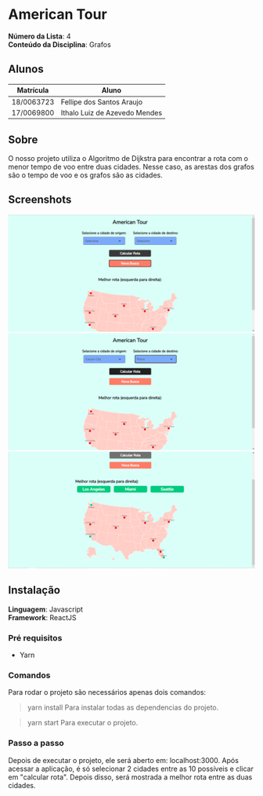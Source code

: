 # American Tour

**Número da Lista**: 4<br>
**Conteúdo da Disciplina**: Grafos<br>

## Alunos
| Matrícula  | Aluno                         |
| ---------- | ----------------------------- |
| 18/0063723 | Fellipe dos Santos Araujo     |
| 17/0069800 | Ithalo Luiz de Azevedo Mendes |

## Sobre 
O nosso projeto utiliza o Algoritmo de Dijkstra para encontrar a rota com o menor tempo de voo entre duas cidades. Nesse caso, as arestas dos grafos são o tempo de voo e os grafos são as cidades. 

## Screenshots
![1](/assets/1.png)
![2](/assets/2.png)
![3](/assets/3.png)

## Instalação 
**Linguagem**: Javascript<br>
**Framework**: ReactJS<br>

### Pré requisitos
- Yarn

### Comandos 
Para rodar o projeto são necessários apenas dois comandos:
  > yarn install
  > Para instalar todas as dependencias do projeto.

  > yarn start
  > Para executar o projeto. 


### Passo a passo
Depois de executar o projeto, ele será aberto em: localhost:3000. Após acessar a aplicação, é só selecionar 2 cidades entre as 10 possíveis e clicar em "calcular rota". Depois disso, será mostrada a melhor rota entre as duas cidades.


